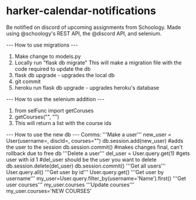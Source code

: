 # harker-calendar-notifications
Be notified on discord of upcoming assignments from Schoology. Made using @schoology's REST API, the @discord API, and selenium.


--- How to use migrations ---
1. Make change to models.py
2. Locally run "flask db migrate"
  This will make a migration file with the code required to update the db
3. flask db upgrade - upgrades the local db
4. git commit
5. heroku run flask db upgrade - upgrades heroku's database

--- How to use the selenium addition ---
1. from selFunc import getCoruses
2. getCourses("<username>", "<password>")
3. This will return a list with the course ids

--- How to use the new db ---
Comms:
'''Make a user'''
new_user = User(username=<String username>, discId=<int id>, courses="")
db.session.add(new_user) #adds the user to the session
db.session.commit() #makes changes final, can't rollback due to free db
'''Delete a user'''
del_user = User.query.get(1) #gets user with id 1
#del_user should be the user you want to delete
db.session.delete(del_user)
db.session.commit()
'''Get all users'''
User.query.all()
'''Get user by id'''
User.query.get(<int id>)
'''Get user by username'''
my_user=User.query.filter_by(username='Name').first()
'''Get user courses'''
my_user.courses
'''Update courses'''
my_user.courses='NEW COURSES'
